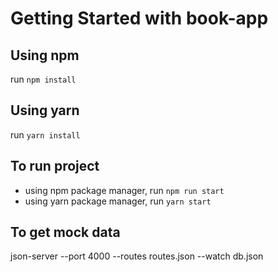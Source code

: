 # Getting Started with book-app

## Using npm
run `npm install`

## Using yarn
run `yarn install`

## To run project
- using npm package manager,
    run `npm run start`
- using yarn package manager,
    run `yarn start`
## To get mock data
json-server --port 4000 --routes routes.json --watch db.json

